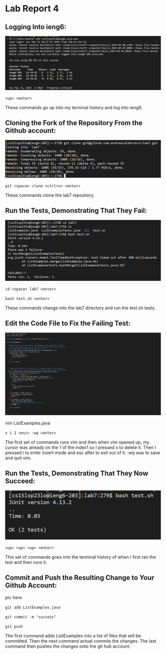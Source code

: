 # Lab Report 4

## Logging Into ieng6:

![Step 1](step1)

`<up> <enter>`

These commands go up into my terminal history and log into ieng6.
  
## Cloning the Fork of the Repository From the Github account:
  
![Step 2](step2)
  
`git <space> clone <ctrl+v> <enter>`

These commands clone the lab7 repository.

## Run the Tests, Demonstrating That They Fail:

![Step 3](step3)

`cd <space> lab7 <enter>`

`bash test.sh <enter>`

These commands change into the lab7 directory and run the test.sh tests.

## Edit the Code File to Fix the Failing Test:

![Step 4](step4)

vim ListExamples.java <enter>

`x i 2 <esc> :wq <enter>`

The first set of commands runs vim and then when vim opened up, my cursor was already on the 1 of the index1 so I pressed x to delete it. Then I pressed i to enter insert mode and esc after to exit out of it. :wq was to save and quit vim.

## Run the Tests, Demonstrating That They Now Succeed:

![Step 5](step5)

`<up> <up> <up> <enter>`

This set of commands goes into the terminal history of when I first ran the test and then runs it.

## Commit and Push the Resulting Change to Your Github Account:

pic here

`git add ListExamples.java`

`git commit -m "success"`

`git push`

The first command adds ListExamples into a list of files that will be committed. Then the next command actual commits the changes. The last command then pushes the changes onto the git hub account.


